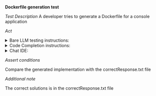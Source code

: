 **Dockerfile generation test**

*Test Description*
A developer tries to generate a Dockerfile for a console application

*Act*

<details>
<summary>Bare LLM testing instructions:</summary>

- Open the prompt.txt file
- Copy a question located in the prompt.txt file to the chat window
- Submit the question
- Open the project devops/docker-generating/java

</details>

<details>
<summary>Code Completion instructions:</summary>

- Open the project devops/docker-generating/java
- Open the Dockerfile file
- Type in the file:

```
# Implemented Dockerfile to build a docker image for a project using Java OpenJDK17
```

</details>

<details>
<summary>Chat IDE:</summary>

- Open the project devops/docker-generating/java
- Open the Dockerfile file
- Type in the chat window:

> Generate a dockerfile using Java openjdk-17. The artifactId is "java", the version is "1.0.0-SNAPSHOT"

</details>

*Assert conditions*

Compare the generated implementation with the correctResponse.txt file

*Additional note*

The correct solutions is in the correctResponse.txt file

